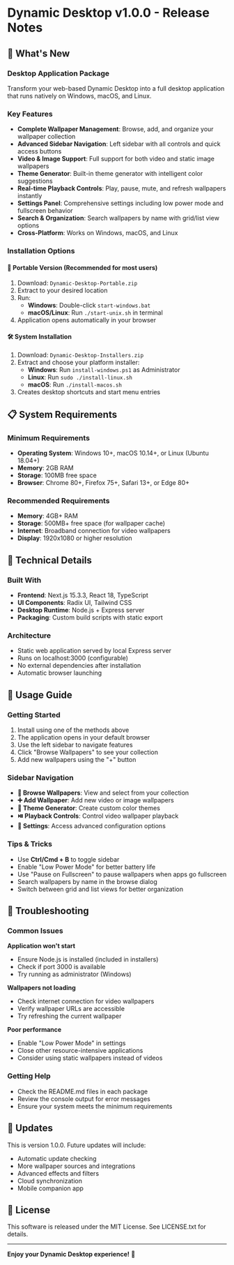 # Dynamic Desktop v1.0.0 - Release Notes

## 🚀 What's New

### Desktop Application Package
Transform your web-based Dynamic Desktop into a full desktop application that runs natively on Windows, macOS, and Linux.

### Key Features
- **Complete Wallpaper Management**: Browse, add, and organize your wallpaper collection
- **Advanced Sidebar Navigation**: Left sidebar with all controls and quick access buttons  
- **Video & Image Support**: Full support for both video and static image wallpapers
- **Theme Generator**: Built-in theme generator with intelligent color suggestions
- **Real-time Playback Controls**: Play, pause, mute, and refresh wallpapers instantly
- **Settings Panel**: Comprehensive settings including low power mode and fullscreen behavior
- **Search & Organization**: Search wallpapers by name with grid/list view options
- **Cross-Platform**: Works on Windows, macOS, and Linux

### Installation Options

#### 📁 Portable Version (Recommended for most users)
1. Download: `Dynamic-Desktop-Portable.zip`
2. Extract to your desired location
3. Run:
   - **Windows**: Double-click `start-windows.bat`
   - **macOS/Linux**: Run `./start-unix.sh` in terminal
4. Application opens automatically in your browser

#### 🛠️ System Installation
1. Download: `Dynamic-Desktop-Installers.zip`
2. Extract and choose your platform installer:
   - **Windows**: Run `install-windows.ps1` as Administrator
   - **Linux**: Run `sudo ./install-linux.sh`  
   - **macOS**: Run `./install-macos.sh`
3. Creates desktop shortcuts and start menu entries

## 📋 System Requirements

### Minimum Requirements
- **Operating System**: Windows 10+, macOS 10.14+, or Linux (Ubuntu 18.04+)
- **Memory**: 2GB RAM
- **Storage**: 100MB free space
- **Browser**: Chrome 80+, Firefox 75+, Safari 13+, or Edge 80+

### Recommended Requirements  
- **Memory**: 4GB+ RAM
- **Storage**: 500MB+ free space (for wallpaper cache)
- **Internet**: Broadband connection for video wallpapers
- **Display**: 1920x1080 or higher resolution

## 🔧 Technical Details

### Built With
- **Frontend**: Next.js 15.3.3, React 18, TypeScript
- **UI Components**: Radix UI, Tailwind CSS
- **Desktop Runtime**: Node.js + Express server
- **Packaging**: Custom build scripts with static export

### Architecture
- Static web application served by local Express server
- Runs on localhost:3000 (configurable)
- No external dependencies after installation
- Automatic browser launching

## 📖 Usage Guide

### Getting Started
1. Install using one of the methods above
2. The application opens in your default browser
3. Use the left sidebar to navigate features
4. Click "Browse Wallpapers" to see your collection
5. Add new wallpapers using the "+" button

### Sidebar Navigation
- **📁 Browse Wallpapers**: View and select from your collection
- **➕ Add Wallpaper**: Add new video or image wallpapers
- **🎨 Theme Generator**: Create custom color themes
- **⏯️ Playback Controls**: Control video wallpaper playback
- **🔧 Settings**: Access advanced configuration options

### Tips & Tricks
- Use **Ctrl/Cmd + B** to toggle sidebar
- Enable "Low Power Mode" for better battery life
- Use "Pause on Fullscreen" to pause wallpapers when apps go fullscreen
- Search wallpapers by name in the browse dialog
- Switch between grid and list views for better organization

## 🐛 Troubleshooting

### Common Issues
**Application won't start**
- Ensure Node.js is installed (included in installers)
- Check if port 3000 is available
- Try running as administrator (Windows)

**Wallpapers not loading**
- Check internet connection for video wallpapers
- Verify wallpaper URLs are accessible
- Try refreshing the current wallpaper

**Poor performance**
- Enable "Low Power Mode" in settings
- Close other resource-intensive applications
- Consider using static wallpapers instead of videos

### Getting Help
- Check the README.md files in each package
- Review the console output for error messages
- Ensure your system meets the minimum requirements

## 🔄 Updates

This is version 1.0.0. Future updates will include:
- Automatic update checking
- More wallpaper sources and integrations
- Advanced effects and filters
- Cloud synchronization
- Mobile companion app

## 📄 License

This software is released under the MIT License. See LICENSE.txt for details.

---

**Enjoy your Dynamic Desktop experience!** 🎉

